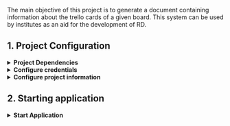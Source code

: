 The main objective of this project is to generate a document containing information about the trello cards of a given board. This system can be used by institutes as an aid for the development of RD.

## 1. Project Configuration

<details>
  <summary><strong>Project Dependencies</strong></summary>

 it's necessary install dependencies below:

- [Python](https://www.python.org/downloads/)
- [Chrome](https://www.google.com/chrome/)

</details>

<details>
  <summary><strong>Configure credentials</strong></summary>

Update file `config\credentials.py`. Replace informations with your credentials to do login in Trello and get information of Board

 ```sh
LOGIN='your_login'
PASSWORD='your_password'
 ```

</details>

<details>
  <summary><strong>Configure project information</strong></summary>

Update file `config\app_config.json` to application access the desired project. Each field of json is explained below

| Field | Values | Description |
| ----- | ------ | ----------- |
| check_trello | Y/N | If Y, the application will open webdriver and get project information in Trello. For this, the credentials must be configured|
| use_config_project_and_tag | Y | For now, this field should remain at Y |
| project | Any string | Project name that desire get information. The application will use this value to know which project must get information in Trello |
| tag | Array of String | The application will use these Tags to filter the information obtained. Only cards with these tags will be added to the generated document |
| lists_to_get | Array of String | The application will use these Tags to filter the information obtained. Only cards from the list informed will be added to the generated document |

</details>

## 2. Starting application
<details>
<summary><strong>Start Application</strong></summary>

- Open cmd in the `\rpa_for_trello_consumption` directory
- Create a python virtual enviroment with: `py -m venv venv`
- Open the virtual enviroment with: `venv\Scripts\activate` (on Windows)
- Install the project dependencies with: `pip install -r requirements.txt`

```sh
py -m venv venv
venv\Scripts\activate
pip install -r requirements.txt
```
- To start application performing the command
```sh
py .\trello_documentation.py
```
- A webdriver will open and access trello with credentials configured in `config\credentials.py`

</details>